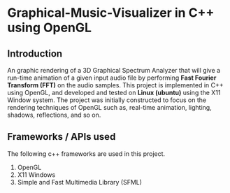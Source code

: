 # Graphical-Music-Visualizer in C++ using OpenGL
## Introduction
An graphic rendering of a 3D Graphical Spectrum Analyzer that will give a run-time animation of a given input audio file by performing **Fast Fourier Transform (FFT)** on the audio samples. This project is implemented in C++ using OpenGL, and developed and tested on **Linux (ubuntu)** using the X11 Window system. The project was initially constructed to focus on the rendering techniques of OpenGL such as, real-time animation, lighting, shadows, reflections, and so on. 

## Frameworks / APIs used
The following c++ frameworks are used in this project.
 1. OpenGL
 2. X11 Windows
 3. Simple and Fast Multimedia Library (SFML)


